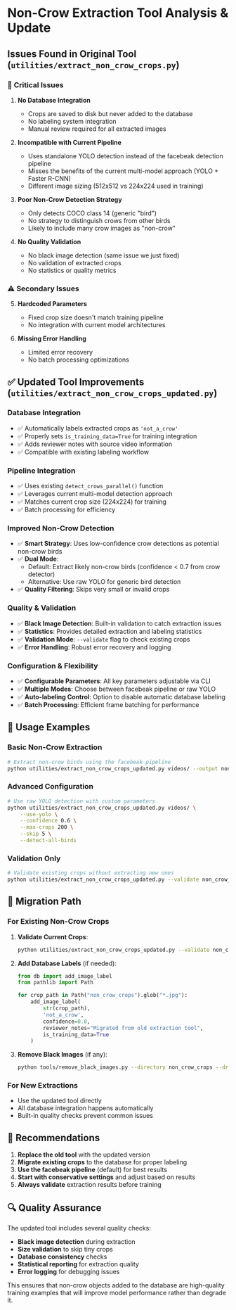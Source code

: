 # Non-Crow Extraction Tool Analysis & Update

## Issues Found in Original Tool (`utilities/extract_non_crow_crops.py`)

### 🚨 **Critical Issues**

1. **No Database Integration**
   - Crops are saved to disk but never added to the database
   - No labeling system integration
   - Manual review required for all extracted images

2. **Incompatible with Current Pipeline**
   - Uses standalone YOLO detection instead of the facebeak detection pipeline
   - Misses the benefits of the current multi-model approach (YOLO + Faster R-CNN)
   - Different image sizing (512x512 vs 224x224 used in training)

3. **Poor Non-Crow Detection Strategy**
   - Only detects COCO class 14 (generic "bird")
   - No strategy to distinguish crows from other birds
   - Likely to include many crow images as "non-crow"

4. **No Quality Validation**
   - No black image detection (same issue we just fixed)
   - No validation of extracted crops
   - No statistics or quality metrics

### ⚠️ **Secondary Issues**

5. **Hardcoded Parameters**
   - Fixed crop size doesn't match training pipeline
   - No integration with current model architectures

6. **Missing Error Handling**
   - Limited error recovery
   - No batch processing optimizations

## ✅ **Updated Tool Improvements** (`utilities/extract_non_crow_crops_updated.py`)

### **Database Integration**
- ✅ Automatically labels extracted crops as `'not_a_crow'`
- ✅ Properly sets `is_training_data=True` for training integration
- ✅ Adds reviewer notes with source video information
- ✅ Compatible with existing labeling workflow

### **Pipeline Integration**
- ✅ Uses existing `detect_crows_parallel()` function
- ✅ Leverages current multi-model detection approach
- ✅ Matches current crop size (224x224) for training
- ✅ Batch processing for efficiency

### **Improved Non-Crow Detection**
- ✅ **Smart Strategy**: Uses low-confidence crow detections as potential non-crow birds
- ✅ **Dual Mode**: 
  - Default: Extract likely non-crow birds (confidence < 0.7 from crow detector)
  - Alternative: Use raw YOLO for generic bird detection
- ✅ **Quality Filtering**: Skips very small or invalid crops

### **Quality & Validation**
- ✅ **Black Image Detection**: Built-in validation to catch extraction issues
- ✅ **Statistics**: Provides detailed extraction and labeling statistics
- ✅ **Validation Mode**: `--validate` flag to check existing crops
- ✅ **Error Handling**: Robust error recovery and logging

### **Configuration & Flexibility**
- ✅ **Configurable Parameters**: All key parameters adjustable via CLI
- ✅ **Multiple Modes**: Choose between facebeak pipeline or raw YOLO
- ✅ **Auto-labeling Control**: Option to disable automatic database labeling
- ✅ **Batch Processing**: Efficient frame batching for performance

## 🎯 **Usage Examples**

### Basic Non-Crow Extraction
```bash
# Extract non-crow birds using the facebeak pipeline
python utilities/extract_non_crow_crops_updated.py videos/ --output non_crow_crops
```

### Advanced Configuration
```bash
# Use raw YOLO detection with custom parameters
python utilities/extract_non_crow_crops_updated.py videos/ \
    --use-yolo \
    --confidence 0.6 \
    --max-crops 200 \
    --skip 5 \
    --detect-all-birds
```

### Validation Only
```bash
# Validate existing crops without extracting new ones
python utilities/extract_non_crow_crops_updated.py --validate non_crow_crops
```

## 🔄 **Migration Path**

### For Existing Non-Crow Crops
1. **Validate Current Crops**:
   ```bash
   python utilities/extract_non_crow_crops_updated.py --validate non_crow_crops
   ```

2. **Add Database Labels** (if needed):
   ```python
   from db import add_image_label
   from pathlib import Path
   
   for crop_path in Path("non_crow_crops").glob("*.jpg"):
       add_image_label(
           str(crop_path),
           'not_a_crow',
           confidence=0.8,
           reviewer_notes="Migrated from old extraction tool",
           is_training_data=True
       )
   ```

3. **Remove Black Images** (if any):
   ```bash
   python tools/remove_black_images.py --directory non_crow_crops --dry-run
   ```

### For New Extractions
- Use the updated tool directly
- All database integration happens automatically
- Built-in quality checks prevent common issues

## 🚀 **Recommendations**

1. **Replace the old tool** with the updated version
2. **Migrate existing crops** to the database for proper labeling
3. **Use the facebeak pipeline** (default) for best results
4. **Start with conservative settings** and adjust based on results
5. **Always validate** extraction results before training

## 🔍 **Quality Assurance**

The updated tool includes several quality checks:
- **Black image detection** during extraction
- **Size validation** to skip tiny crops
- **Database consistency** checks
- **Statistical reporting** for extraction quality
- **Error logging** for debugging issues

This ensures that non-crow objects added to the database are high-quality training examples that will improve model performance rather than degrade it. 